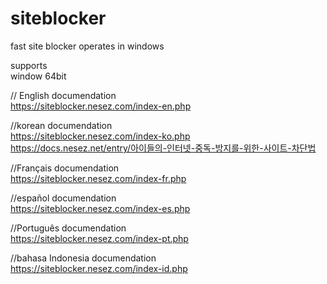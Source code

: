 # siteblocker
fast site blocker operates in windows

supports <br>
window 64bit

// English documendation <br>
https://siteblocker.nesez.com/index-en.php

//korean documendation<br>
https://siteblocker.nesez.com/index-ko.php
<br>
https://docs.nesez.net/entry/아이들의-인터넷-중독-방지를-위한-사이트-차단법

//Français documendation <br>
https://siteblocker.nesez.com/index-fr.php

//español documendation <br>
https://siteblocker.nesez.com/index-es.php

//Português documendation <br>
https://siteblocker.nesez.com/index-pt.php

//bahasa Indonesia documendation <br>
https://siteblocker.nesez.com/index-id.php
